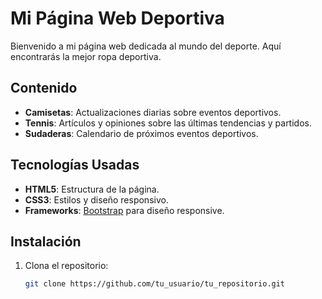 # Mi Página Web Deportiva

Bienvenido a mi página web dedicada al mundo del deporte. Aquí encontrarás la mejor ropa deportiva.

## Contenido

- **Camisetas**: Actualizaciones diarias sobre eventos deportivos.
- **Tennis**: Artículos y opiniones sobre las últimas tendencias y partidos.
- **Sudaderas**: Calendario de próximos eventos deportivos.


## Tecnologías Usadas

- **HTML5**: Estructura de la página.
- **CSS3**: Estilos y diseño responsivo.
- **Frameworks**: [Bootstrap](https://getbootstrap.com/) para diseño responsive.

## Instalación

1. Clona el repositorio:
   ```bash
   git clone https://github.com/tu_usuario/tu_repositorio.git
